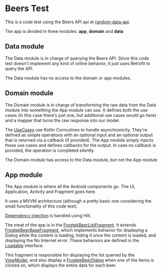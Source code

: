 # Beers Test

This is a code test using the Beers API api at [random-data-api](https://random-data-api.com/api/v2/beers).


The app is divided in three modules: **app**, **domain** and **data**


## Data module

The Data module is in charge of querying the Beers API. Since this code test doesn't implement any kind of online behavior, it just uses Retrofit to query the API.

The Data module has no access to the domain or app modules.

## Domain module

The Domain module is in charge of transforming the raw data from the Data module into something the App module can use. It defines both the use cases (in this case there's just one, but additional use cases would go here) and a mapper that turns the raw response into our model.

The [UseCases](https://github.com/diamonddudetcg/beers-test/blob/main/domain/src/main/java/com/santirivera/domain/usecase/BaseUseCase.kt) use Kotlin Corroutines to handle asynchronicity. They're defined as simple operations with an optional input and an optional output that is returned via a callback (if provided). The App module simply injects these use cases and defines callbacks for the output. In case no callback is provided, the operation is completed silently.

The Domain module has access to the Data module, but not the App module

## App module

The App module is where all the Android components go. The UI, Application, Activity and Fragment goes here.

It uses a MVVM architecture (although a pretty basic one considering the small functionality of this code test).

[Dependency injection](https://github.com/diamonddudetcg/beers-test/tree/main/app/src/main/java/com/santirivera/frogtekbeertest/di) is handled using Hilt.

The meat of the app is in the [FrogtekBeerListFragment](https://github.com/diamonddudetcg/beers-test/blob/main/app/src/main/java/com/santirivera/frogtekbeertest/fragment/list/FrogtekBeerListFragment.kt). It extends [FrogtekBeerBaseFragment](https://github.com/diamonddudetcg/beers-test/blob/main/app/src/main/java/com/santirivera/frogtekbeertest/fragment/base/FrogtekBeerBaseFragment.kt), which implements behavior for displaying a Dialog while the content is loading, hiding it once the content is loaded, and displaying the No Internet error. These behaviors are defined in the [Loadable](https://github.com/diamonddudetcg/beers-test/blob/main/app/src/main/java/com/santirivera/frogtekbeertest/fragment/base/Loadable.kt) interface.

This fragment is responsible for displaying the list queried by the [ViewModel](https://github.com/diamonddudetcg/beers-test/blob/main/app/src/main/java/com/santirivera/frogtekbeertest/fragment/list/FrogtekBeerListViewModel.kt), and also display a [FrogtekBeerDialog](https://github.com/diamonddudetcg/beers-test/blob/main/app/src/main/java/com/santirivera/frogtekbeertest/fragment/list/FrogtekBeerDialog.kt) when one of the items is clicked on, which displays the entire data for each beer.
